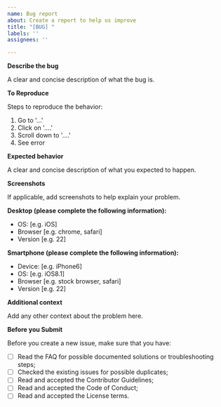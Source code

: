 ```yaml
---
name: Bug report
about: Create a report to help us improve
title: "[BUG] "
labels: ''
assignees: ''

---
```


**Describe the bug**

A clear and concise description of what the bug is.

**To Reproduce**

Steps to reproduce the behavior:
1. Go to '...'
2. Click on '....'
3. Scroll down to '....'
4. See error

**Expected behavior**

A clear and concise description of what you expected to happen.

**Screenshots**

If applicable, add screenshots to help explain your problem.

**Desktop (please complete the following information):**

 - OS: [e.g. iOS]
 - Browser [e.g. chrome, safari]
 - Version [e.g. 22]

**Smartphone (please complete the following information):**

 - Device: [e.g. iPhone6]
 - OS: [e.g. iOS8.1]
 - Browser [e.g. stock browser, safari]
 - Version [e.g. 22]

**Additional context**

Add any other context about the problem here.

**Before you Submit**

Before you create a new issue, make sure that you have:

- [ ] Read the FAQ for possible documented solutions or troubleshooting steps;
- [ ] Checked the existing issues for possible duplicates;
- [ ] Read and accepted the Contributor Guidelines;
- [ ] Read and accepted the Code of Conduct;
- [ ] Read and accepted the License terms.
